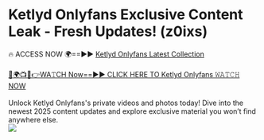 # Ketlyd Onlyfans Exclusive Content Leak - Fresh Updates! (z0ixs)

🔥 ACCESS NOW 🌍==►► <a href="https://tinyurl.com/kvy9nzfs" rel="nofollow">Ketlyd Onlyfans Latest Collection</a>
<br><br>
[🔴🌍📺📱👉WA𝚃CH Now==►► CLICK HERE TO Ketlyd Onlyfans 𝚆𝙰𝚃𝙲𝙷 NOW](https://tinyurl.com/kvy9nzfs)
<br><br>
Unlock Ketlyd Onlyfans's private videos and photos today! Dive into the newest 2025 content updates and explore exclusive material you won’t find anywhere else.
<br>
<a href="https://tinyurl.com/kvy9nzfs" rel="nofollow" data-target="animated-image.originalLink"><img src="https://camo.githubusercontent.com/8a4f000d20f83aca3bf7ec5f350d767afa0574a8a352519fd8cfa583a6f93a33/68747470733a2f2f692e696d6775722e636f6d2f644a486b345a712e676966" data-canonical-src="https://i.imgur.com/dJHk4Zq.gif" style="max-width: 100%; display: inline-block;" data-target="animated-image.originalImage"></a>
<br>
